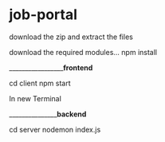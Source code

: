 # job-portal



download the zip and extract the files



download the required modules...
npm install


_______________________________________________________________frontend______________________________________________

cd client
npm start


In new Terminal

_______________________________________________________________backend________________________________________________

cd server
nodemon index.js

